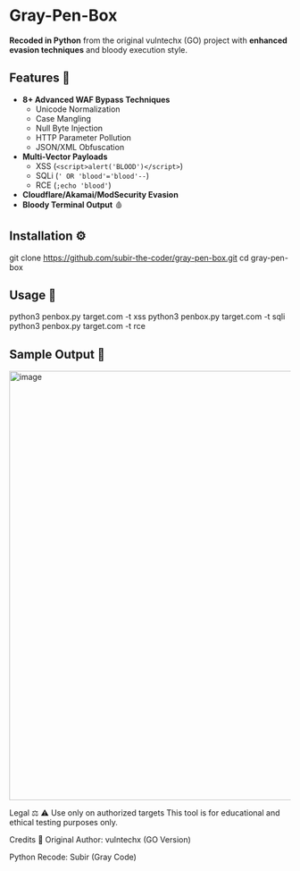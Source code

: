 # Gray-Pen-Box

**Recoded in Python** from the original vulntechx (GO) project with **enhanced evasion techniques** and bloody execution style.


## Features 🧰

- **8+ Advanced WAF Bypass Techniques**
  - Unicode Normalization
  - Case Mangling
  - Null Byte Injection
  - HTTP Parameter Pollution
  - JSON/XML Obfuscation
- **Multi-Vector Payloads**
  - XSS (`<script>alert('BLOOD')</script>`)
  - SQLi (`' OR 'blood'='blood'--`)
  - RCE (`;echo 'blood'`)
- **Cloudflare/Akamai/ModSecurity Evasion**
- **Bloody Terminal Output** 🩸

## Installation ⚙️


git clone https://github.com/subir-the-coder/gray-pen-box.git
cd gray-pen-box

## Usage 🎯

python3 penbox.py target.com -t xss
python3 penbox.py target.com -t sqli
python3 penbox.py target.com -t rce

## Sample Output 📜
<img width="1366" height="768" alt="image" src="https://github.com/user-attachments/assets/45d61fce-e79b-4b42-b932-ae4dfb8a547e" />

Legal ⚖️
⚠️ Use only on authorized targets
This tool is for educational and ethical testing purposes only.

Credits 🙏
Original Author: vulntechx (GO Version)

Python Recode: Subir (Gray Code)



